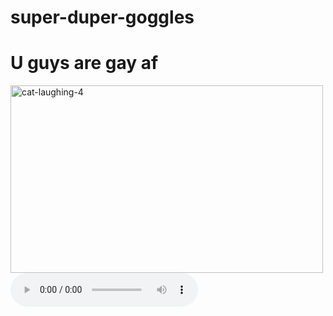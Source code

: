 # super-duper-goggles
<!DOCTYPE html>
<html>
    <head>
        <title>BMW M4 F82 for sale RM32,000. LIMITED</title>
    </head>
    <body>
        <h1>U guys are gay af</h1>
        <img src="cat-laughing-4.jpg" alt="cat-laughing-4" width="500" height="300">
    </body>
    <audio controls autoplay loop>
    <source src="sound_689bab5ca7038.wav" type="audio/wav">
   </audio>
  
</html>
